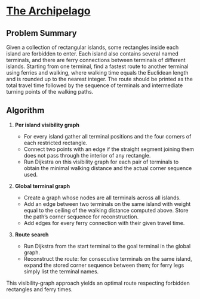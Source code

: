 # [The Archipelago](https://www.spoj.com/problems/ARCHPLG/)

## Problem Summary
Given a collection of rectangular islands, some rectangles inside each island are forbidden to enter. Each island also contains several named terminals, and there are ferry connections between terminals of different islands. Starting from one terminal, find a fastest route to another terminal using ferries and walking, where walking time equals the Euclidean length and is rounded up to the nearest integer. The route should be printed as the total travel time followed by the sequence of terminals and intermediate turning points of the walking paths.

## Algorithm
1. **Per island visibility graph**
   - For every island gather all terminal positions and the four corners of each restricted rectangle.
   - Connect two points with an edge if the straight segment joining them does not pass through the interior of any rectangle.
   - Run Dijkstra on this visibility graph for each pair of terminals to obtain the minimal walking distance and the actual corner sequence used.

2. **Global terminal graph**
   - Create a graph whose nodes are all terminals across all islands.
   - Add an edge between two terminals on the same island with weight equal to the ceiling of the walking distance computed above. Store the path’s corner sequence for reconstruction.
   - Add edges for every ferry connection with their given travel time.

3. **Route search**
   - Run Dijkstra from the start terminal to the goal terminal in the global graph.
   - Reconstruct the route: for consecutive terminals on the same island, expand the stored corner sequence between them; for ferry legs simply list the terminal names.

This visibility‑graph approach yields an optimal route respecting forbidden rectangles and ferry times.

